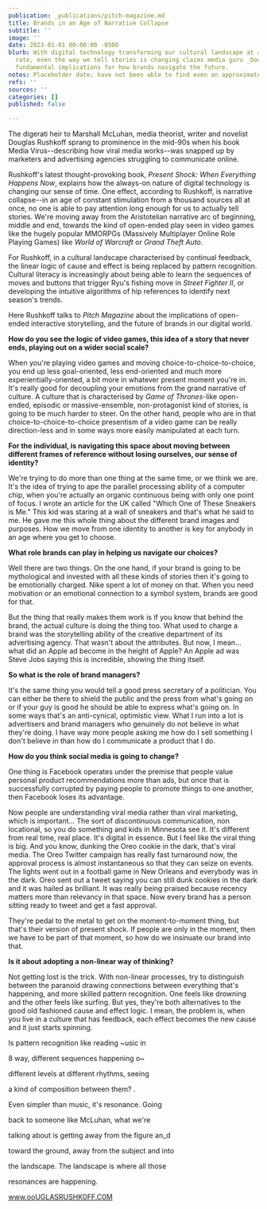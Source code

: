 ```yaml
---
publication: _publications/pitch-magazine.md
title: Brands in an Age of Narrative Collapse
subtitle: ''
image: ''
date: 2023-01-01 00:00:00 -0500
blurb: With digital technology transforming our cultural landscape at an ever-increasing
  rate, even the way we tell stories is changing claims media guru _Douglas Rushkoff_--with
  fundamental implications for how brands navigate the future.
notes: Placeholder date; have not been able to find even an approximate date
refs: ''
sources: ''
categories: []
published: false

---
```

The digerati heir to Marshall McLuhan, media theorist, writer and novelist Douglas Rushkoff sprang to prominence in the mid-90s when his book Media Virus--describing how viral media works--was snapped up by marketers and advertising agencies struggling to communicate online.

Rushkoff's latest thought-provoking book, _Present Shock: When Everything Happens Now_, explains how the always-on nature of digital technology is changing our sense of time. One effect, according to Rushkoff, is narrative collapse--in an age of constant stimulation from a thousand sources all at once, no one is able to pay attention long enough for us to actually tell stories. We're moving away from the Aristotelian narrative arc of beginning, middle and end, towards the kind of open-ended play seen in video games like the hugely popular MMORPGs (Massively Multiplayer Online Role Playing Games) like _World of Warcraft_ or _Grand Theft Auto_.

For Rushkoff, in a cultural landscape characterised by continual feedback, the linear logic of cause and effect is being replaced by pattern recognition. Cultural literacy is increasingly about being able to learn the sequences of moves and buttons that trigger Ryu's fishing move in _Street Fighter II_, or developing the intuitive algorithms of hip references to identify next season's trends.

Here Rushkoff talks to _Pitch Magazine_ about the implications of open-ended interactive storytelling, and the future of brands in our digital world.

**How do you see the logic of video games, this idea of a story that never ends, playing out on a wider social scale?**

When you're playing video games and moving choice-to-choice-to-choice, you end up less goal-oriented, less end-oriented and much more experientially-oriented, a bit more in whatever present moment you're in. It's really good for decoupling your emotions from the grand narrative of culture. A culture that is characterised by _Game of Thrones_-like open-ended, episodic or massive-ensemble, non-protagonist kind of stories, is going to be much harder to steer. On the other hand, people who are in that choice-to-choice-to-choice presentism of a video game can be really direction-less and in some ways more easily manipulated at each turn.

**For the individual, is navigating this space about moving between different frames of reference without losing ourselves, our sense of identity?**

We're trying to do more than one thing at the same time, or we think we are. It's the idea of trying to ape the parallel processing ability of a computer chip, when you're actually an organic continuous being with only one point of focus. I wrote an article for the UK called "Which One of These Sneakers is Me." This kid was staring at a wall of sneakers and that's what he said to me. He gave me this whole thing about the different brand images and purposes. How we move from one identity to another is key for anybody in an age where you get to choose.

**What role brands can play in helping us navigate our choices?**

Well there are two things. On the one hand, if your brand is going to be mythological and invested with all these kinds of stories then it's going to be emotionally charged. Nike spent a lot of money on that. When you need motivation or an emotional connection to a symbol system, brands are good for that.

But the thing that really makes them work is if you know that behind the brand, the actual culture is doing the thing too. What used to charge a brand was the storytelling ability of the creative department of its advertising agency. That wasn't about the attributes. But now, I mean... what did an Apple ad become in the height of Apple? An Apple ad was Steve Jobs saying this is incredible, showing the thing itself.

**So what is the role of brand managers?**

It's the same thing you would tell a good press secretary of a politician. You can either be there to shield the public and the press from what's going on or if your guy is good he should be able to express what's going on. In some ways that's an anti-cynical, optimistic view. What I run into a lot is advertisers and brand managers who genuinely do not believe in what they're doing. I have way more people asking me how do I sell something I don't believe in than how do I communicate a product that I do.

**How do you think social media is going to change?**

One thing is Facebook operates under the premise that people value personal product recommendations more than ads, but once that is successfully corrupted by paying people to promote things to one another, then Facebook loses its advantage.

Now people are understanding viral media rather than viral marketing, which is important... The sort of discontinuous communication, non locational, so you do something and kids in Minnesota see it. It's different from real time, real place. It's digital in essence. But I feel like the viral thing is big. And you know, dunking the Oreo cookie in the dark, that's viral media. The Oreo Twitter campaign has really fast turnaround now, the approval process is almost instantaneous so that they can seize on events. The lights went out in a football game in New Orleans and everybody was in the dark. Oreo sent out a tweet saying you can still dunk cookies in the dark and it was hailed as brilliant. It was really being praised because recency matters more than relevancy in that space. Now every brand has a person sitting ready to tweet and get a fast approval.

They're pedal to the metal to get on the moment-to-moment thing, but that's their version of present shock. If people are only in the moment, then we have to be part of that moment, so how do we insinuate our brand into that.

**Is it about adopting a non-linear way of thinking?**

Not getting lost is the trick. With non-linear processes, try to distinguish between the paranoid drawing connections between everything that's happening, and more skilled pattern recognition. One feels like drowning and the other feels like surfing. But yes, they're both alternatives to the good old fashioned cause and effect logic. I mean, the problem is, when you live in a culture that has feedback, each effect becomes the new cause and it just starts spinning.

Is pattern recognition like reading \~usic in

8 way, different sequences happening o\~

different levels at different rhythms, seeing

a kind of composition between them? .

Even simpler than music, it's resonance. Going

back to someone like McLuhan, what we're

talking about is getting away from the figure an_d

toward the ground, away from the subject and into

the landscape. The landscape is where all those

resonances are happening.

www.ooUGLASRUSHK0FF.C0M
